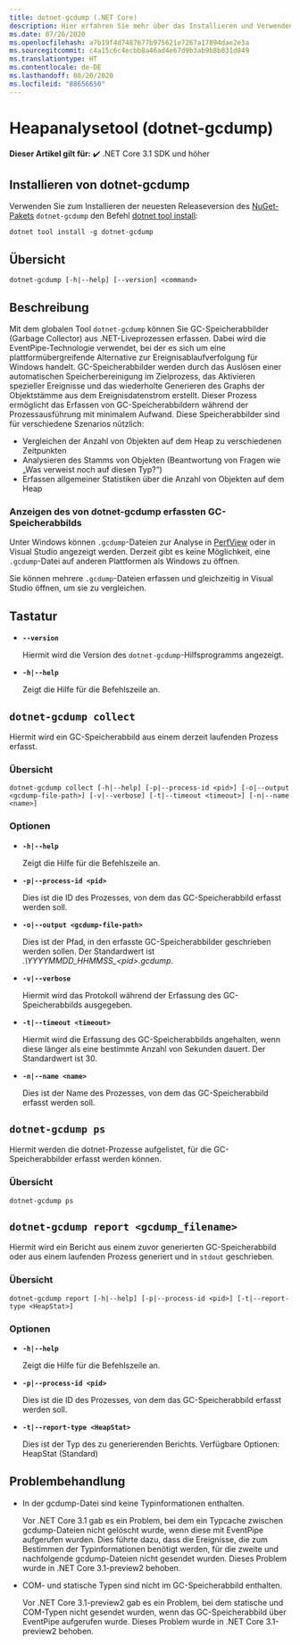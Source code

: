 ```yaml
---
title: dotnet-gcdump (.NET Core)
description: Hier erfahren Sie mehr über das Installieren und Verwenden des Befehlszeilentools „dotnet-gcdump“.
ms.date: 07/26/2020
ms.openlocfilehash: a7b19f4d7487677b975621e7267a17894dae2e3a
ms.sourcegitcommit: c4a15c6c4ecbb8a46ad4e67d9b3ab9b8b031d849
ms.translationtype: HT
ms.contentlocale: de-DE
ms.lasthandoff: 08/20/2020
ms.locfileid: "88656650"
---
```

# <a name="heap-analysis-tool-dotnet-gcdump"></a>Heapanalysetool (dotnet-gcdump)

**Dieser Artikel gilt für:** ✔️ .NET Core 3.1 SDK und höher

## <a name="install-dotnet-gcdump"></a>Installieren von dotnet-gcdump

Verwenden Sie zum Installieren der neuesten Releaseversion des [NuGet-Pakets](https://www.nuget.org/packages/dotnet-gcdump) `dotnet-gcdump` den Befehl [dotnet tool install](../tools/dotnet-tool-install.md):

```dotnetcli
dotnet tool install -g dotnet-gcdump
```

## <a name="synopsis"></a>Übersicht

```console
dotnet-gcdump [-h|--help] [--version] <command>
```

## <a name="description"></a>Beschreibung

Mit dem globalen Tool `dotnet-gcdump` können Sie GC-Speicherabbilder (Garbage Collector) aus .NET-Liveprozessen erfassen. Dabei wird die EventPipe-Technologie verwendet, bei der es sich um eine plattformübergreifende Alternative zur Ereignisablaufverfolgung für Windows handelt. GC-Speicherabbilder werden durch das Auslösen einer automatischen Speicherbereinigung im Zielprozess, das Aktivieren spezieller Ereignisse und das wiederholte Generieren des Graphs der Objektstämme aus dem Ereignisdatenstrom erstellt. Dieser Prozess ermöglicht das Erfassen von GC-Speicherabbildern während der Prozessausführung mit minimalem Aufwand. Diese Speicherabbilder sind für verschiedene Szenarios nützlich:

- Vergleichen der Anzahl von Objekten auf dem Heap zu verschiedenen Zeitpunkten
- Analysieren des Stamms von Objekten (Beantwortung von Fragen wie „Was verweist noch auf diesen Typ?“)
- Erfassen allgemeiner Statistiken über die Anzahl von Objekten auf dem Heap

### <a name="view-the-gc-dump-captured-from-dotnet-gcdump"></a>Anzeigen des von dotnet-gcdump erfassten GC-Speicherabbilds

Unter Windows können `.gcdump`-Dateien zur Analyse in [PerfView](https://github.com/microsoft/perfview) oder in Visual Studio angezeigt werden. Derzeit gibt es keine Möglichkeit, eine `.gcdump`-Datei auf anderen Plattformen als Windows zu öffnen.

Sie können mehrere `.gcdump`-Dateien erfassen und gleichzeitig in Visual Studio öffnen, um sie zu vergleichen.

## <a name="options"></a>Tastatur

- **`--version`**

  Hiermit wird die Version des `dotnet-gcdump`-Hilfsprogramms angezeigt.

- **`-h|--help`**

  Zeigt die Hilfe für die Befehlszeile an.

## `dotnet-gcdump collect`

Hiermit wird ein GC-Speicherabbild aus einem derzeit laufenden Prozess erfasst.

### <a name="synopsis"></a>Übersicht

```console
dotnet-gcdump collect [-h|--help] [-p|--process-id <pid>] [-o|--output <gcdump-file-path>] [-v|--verbose] [-t|--timeout <timeout>] [-n|--name <name>]
```

### <a name="options"></a>Optionen

- **`-h|--help`**

  Zeigt die Hilfe für die Befehlszeile an.

- **`-p|--process-id <pid>`**

  Dies ist die ID des Prozesses, von dem das GC-Speicherabbild erfasst werden soll.

- **`-o|--output <gcdump-file-path>`**

  Dies ist der Pfad, in den erfasste GC-Speicherabbilder geschrieben werden sollen. Der Standardwert ist *.\\YYYYMMDD\_HHMMSS\_\<pid>.gcdump*.

- **`-v|--verbose`**

  Hiermit wird das Protokoll während der Erfassung des GC-Speicherabbilds ausgegeben.

- **`-t|--timeout <timeout>`**

  Hiermit wird die Erfassung des GC-Speicherabbilds angehalten, wenn diese länger als eine bestimmte Anzahl von Sekunden dauert. Der Standardwert ist 30.

- **`-n|--name <name>`**

  Dies ist der Name des Prozesses, von dem das GC-Speicherabbild erfasst werden soll.

## `dotnet-gcdump ps`

Hiermit werden die dotnet-Prozesse aufgelistet, für die GC-Speicherabbilder erfasst werden können.

### <a name="synopsis"></a>Übersicht

```console
dotnet-gcdump ps
```

## `dotnet-gcdump report <gcdump_filename>`

Hiermit wird ein Bericht aus einem zuvor generierten GC-Speicherabbild oder aus einem laufenden Prozess generiert und in `stdout` geschrieben.

### <a name="synopsis"></a>Übersicht

```console
dotnet-gcdump report [-h|--help] [-p|--process-id <pid>] [-t|--report-type <HeapStat>]
```

### <a name="options"></a>Optionen

- **`-h|--help`**

  Zeigt die Hilfe für die Befehlszeile an.

- **`-p|--process-id <pid>`**

  Dies ist die ID des Prozesses, von dem das GC-Speicherabbild erfasst werden soll.

- **`-t|--report-type <HeapStat>`**

  Dies ist der Typ des zu generierenden Berichts. Verfügbare Optionen: HeapStat (Standard)

## <a name="troubleshoot"></a>Problembehandlung

- In der gcdump-Datei sind keine Typinformationen enthalten.

   Vor .NET Core 3.1 gab es ein Problem, bei dem ein Typcache zwischen gcdump-Dateien nicht gelöscht wurde, wenn diese mit EventPipe aufgerufen wurden. Dies führte dazu, dass die Ereignisse, die zum Bestimmen der Typinformationen benötigt werden, für die zweite und nachfolgende gcdump-Dateien nicht gesendet wurden. Dieses Problem wurde in .NET Core 3.1-preview2 behoben.

- COM- und statische Typen sind nicht im GC-Speicherabbild enthalten.

   Vor .NET Core 3.1-preview2 gab es ein Problem, bei dem statische und COM-Typen nicht gesendet wurden, wenn das GC-Speicherabbild über EventPipe aufgerufen wurde. Dieses Problem wurde in .NET Core 3.1-preview2 behoben.
